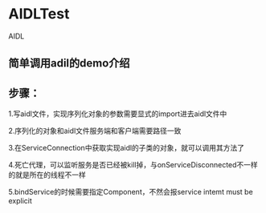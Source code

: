 # AIDLTest

AIDL

## 简单调用adil的demo介绍

## 步骤：
1.写aidl文件，实现序列化对象的参数需要显式的import进去aidl文件中

2.序列化的对象和aidl文件服务端和客户端需要路径一致

3.在ServiceConnection中获取实现aidl的子类的对象，就可以调用其方法了

4.死亡代理，可以监听服务是否已经被kill掉，与onServiceDisconnected不一样的就是所在的线程不一样

5.bindService的时候需要指定Component，不然会报service intemt must be explicit
